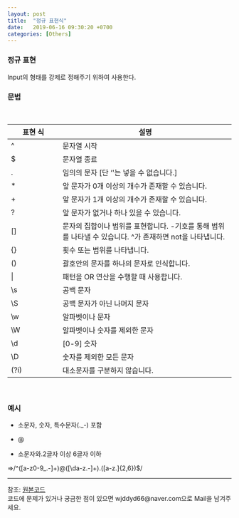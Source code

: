 ```yaml
---
layout: post
title:  "정규 표현식"
date:   2019-06-16 09:30:20 +0700
categories: [Others]
---
```


###  정규 표현
Input의 형태를 강제로 정해주기 위하여 사용한다.  

###  문법
<link rel = "stylesheet" href ="/static/css/bootstrap.min.css">
<br>

<table class = "table">
  <thead>
    <tr>
      <th width="100">표현 식</th>
      <th>설명</th>
    </tr>
  </thead>
  <tbody>
    <tr>
      <td>^</td>
      <td>문자열 시작</td>
    </tr>
    <tr>
      <td>$</td>
      <td>문자열 종료</td>
    </tr>
    <tr>
      <td>.</td>
      <td>임의의 문자 [단 ‘'는 넣을 수 없습니다.]</td>
    </tr>
    <tr>
      <td>*</td>
      <td>앞 문자가 0개 이상의 개수가 존재할 수 있습니다.</td>
    </tr>
    <tr>
      <td>+</td>
      <td>앞 문자가 1개 이상의 개수가 존재할 수 있습니다.</td>
    </tr>
    <tr>
      <td>?</td>
      <td>앞 문자가 없거나 하나 있을 수 있습니다.</td>
    </tr>
    <tr>
      <td>[]</td>
      <td>문자의 집합이나 범위를 표현합니다. -기호를 통해 범위를 나타낼 수 있습니다. ^가 존재하면 not을 나타냅니다.</td>
    </tr>
    <tr>
      <td>{}</td>
      <td>횟수 또는 범위를 나타냅니다.</td>
    </tr>
    <tr>
      <td>()</td>
      <td>괄호안의 문자를 하나의 문자로 인식합니다.</td>
    </tr>
    <tr>
      <td>|</td>
      <td>패턴을 OR 연산을 수행할 때 사용합니다.</td>
    </tr>
    <tr>
      <td>\s</td>
      <td>공백 문자</td>
    </tr>
    <tr>
      <td>\S</td>
      <td>공백 문자가 아닌 나머지 문자</td>
    </tr>
    <tr>
      <td>\w</td>
      <td>알파벳이나 문자</td>
    </tr>
    <tr>
      <td>\W</td>
      <td>알파벳이나 숫자를 제외한 문자</td>
    </tr>
    <tr>
      <td>\d</td>
      <td>[0-9] 숫자</td>
    </tr>
    <tr>
      <td>\D</td>
      <td>숫자를 제외한 모든 문자</td>
    </tr>
    <tr>
      <td>(?i)</td>
      <td>대소문자를 구분하지 않습니다.</td>
    </tr>
  </tbody>
</table>

<br>

###  예시
 - 소문자, 숫자, 특수문자(._-) 포함

 - @

 - 소문자와.2글자 이상 6글자 이하

    

=>/^([a-z0-9_\.-]+)@([\da-z\.-]+)\.([a-z\.]{2,6})$/

<hr>
참조: <a href="https://nesoy.github.io/articles/2018-06/Java-RegExp">원본코드</a><br>
코드에 문제가 있거나 궁금한 점이 있으면 wjddyd66@naver.com으로  Mail을 남겨주세요.